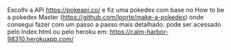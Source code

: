 Escolhi a APi https://pokeapi.co/ e fiz uma pokedex com base no How to be a pokedex Master (https://github.com/lporte/make-a-pokedex) onde consegui fazer com um passo a passo mais detalhado.
pode ser acessado pelo Index.html
ou pelo heroku em: https://calm-harbor-98310.herokuapp.com/


